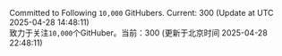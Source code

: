 Committed to Following `10,000` GitHubers. Current: <!-- FOLLOWING_COUNT -->300<!-- FOLLOWING_COUNT --> (Update at UTC <!-- LAST_UPDATED -->2025-04-28 14:48:11<!-- LAST_UPDATED -->)<br>
致力于关注`10,000`个GitHuber。当前：<!-- FOLLOWING_COUNT -->300<!-- FOLLOWING_COUNT --> (更新于北京时间 <!-- LAST_UPDATED_CST -->2025-04-28 22:48:11<!-- LAST_UPDATED_CST -->)

